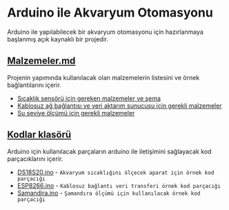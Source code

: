 # Arduino ile Akvaryum Otomasyonu
Arduino ile yapılabilecek bir akvaryum otomasyonu için hazırlanmaya başlanmış açık kaynaklı bir projedir.
## [Malzemeler.md](/Malzemeler.md)
Projenin yapımında kullanılacak olan malzemelerin listesini ve örnek bağlantılarını içerir.

* [Sıcaklık sensörü için gereken malzemeler ve şema](https://github.com/sukelec/Akvaryum_Otomasyonu/blob/master/Malzemeler.md#s%C4%B1cakl%C4%B1k-sens%C3%B6r%C3%BC-i%C3%A7in-gereken-malzemeler-ve-%C5%9Fema)
* [Kablosuz ağ bağlantısı ve veri aktarım sunucusu için gerekli malzemeler](https://github.com/sukelec/Akvaryum_Otomasyonu/blob/master/Malzemeler.md#kablosuz-a%C4%9F-ba%C4%9Flant%C4%B1s%C4%B1-ve-veri-aktar%C4%B1m-sunucusu-i%C3%A7in-gerekli-malzemeler)
* [Su seviye ölçümü için gerekli malzemeler](https://github.com/sukelec/Akvaryum_Otomasyonu/blob/master/Malzemeler.md#su-seviye-%C3%B6l%C3%A7%C3%BCm%C3%BC-i%C3%A7in-gerekli-malzemeler)

## [Kodlar klasörü](/Kodlar)
Arduino için kullanılacak parçaların arduino ile iletişimini sağlayacak kod parçacıklarını içerir.

* [DS18S20.ino](/Kodlar/DS18S20.ino) - `Akvaryum sıcaklığını ölçecek aparat için örnek kod parçacığı`
* [ESP8266.ino](/Kodlar/ESP8266.ino) - `Kablosuz bağlantı veri transferi örnek kod parçacığı`
* [Samandira.ino](/Kodlar/Samandira.ino) - `Şamandıra ölçümü için kullanılacak örnek kod parçacığı`
